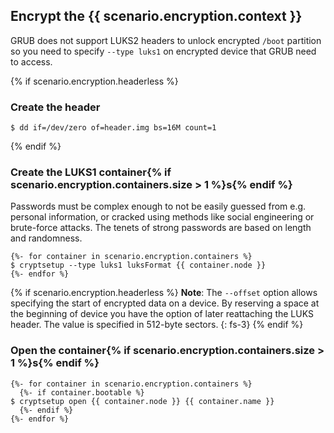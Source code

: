 ## Encrypt the {{ scenario.encryption.context }}

GRUB does not support LUKS2 headers to unlock encrypted `/boot` partition so you need to specify `--type luks1` on encrypted device that GRUB need to access.

{% if scenario.encryption.headerless  %}
### Create the header

```
$ dd if=/dev/zero of=header.img bs=16M count=1
```
{% endif %}

### Create the LUKS1 container{% if scenario.encryption.containers.size > 1 %}s{% endif %}

Passwords must be complex enough to not be easily guessed from e.g. personal information, or cracked using methods like social engineering or brute-force attacks. The tenets of strong passwords are based on length and randomness.

```
{%- for container in scenario.encryption.containers %}
$ cryptsetup --type luks1 luksFormat {{ container.node }}
{%- endfor %}
```

{% if scenario.encryption.headerless %}
**Note**: The `--offset` option allows specifying the start of encrypted data on a device. By reserving a space at the beginning of device you have the option of later reattaching the LUKS header. The value is specified in 512-byte sectors.
{: fs-3}
{% endif %}

### Open the container{% if scenario.encryption.containers.size > 1 %}s{% endif %}

```
{%- for container in scenario.encryption.containers %}
  {%- if container.bootable %}
$ cryptsetup open {{ container.node }} {{ container.name }}
  {%- endif %}
{%- endfor %}
```
